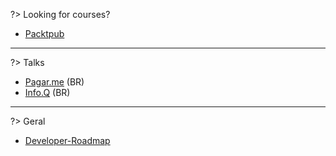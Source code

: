 ?> Looking for courses?

- [Packtpub](https://www.packtpub.com/)

---

?> Talks

- [Pagar.me](https://www.youtube.com/channel/UCNhSCufrcOMeFvzEM7tt9Lw/videos) (BR)
- [Info.Q](https://www.infoq.com/br/presentations?utm_source=infoq&utm_medium=breadcrumbs_feature&utm_campaign=breadcrumbs) (BR)

---

?> Geral

- [Developer-Roadmap](https://github.com/kamranahmedse/developer-roadmap)